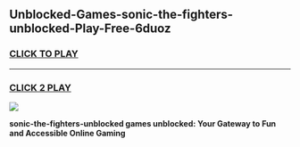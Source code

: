 
## Unblocked-Games-sonic-the-fighters-unblocked-Play-Free-6duoz
<h3>
<a href="https://premium76.site?title=sonic-the-fighters-unblocked&ref=19M">CLICK TO PLAY</a></h3>
<hr>

<h3>
<a href="https://premium76.site?title=sonic-the-fighters-unblocked&ref=19M">CLICK 2 PLAY</a>
  
</h3>

<a href="https://premium76.site?title=sonic-the-fighters-unblocked&ref=19M"><img src="https://clearcache.store/games.png"></a>


**sonic-the-fighters-unblocked games unblocked: Your Gateway to Fun and Accessible Online Gaming**
